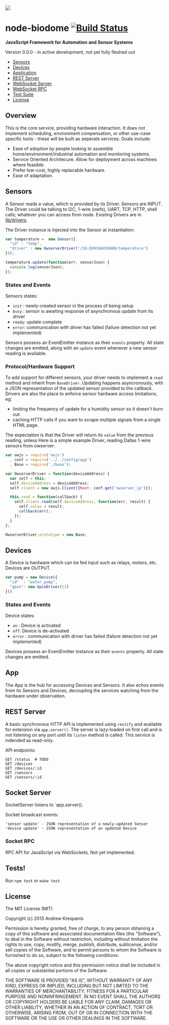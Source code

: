 <img src="https://github.com/andrewk/node-biodome/raw/master/assets/logo-web.png">

# node-biodome  [![Build Status](https://secure.travis-ci.org/andrewk/node-biodome.png?branch=master)](http://travis-ci.org/andrewk/node-biodome)

__JavaScript Framework for Automation and Sensor Systems__ 

Version 0.0.0 - in active development, not yet fully fleshed out

  * [Sensors](#sensors)
  * [Devices](#devices)
  * [Application](#app)
  * [REST Server](#rest-server)
  * [WebSocket Server](#socket-server)
  * [WebSocket RPC](#rpc-server)
  * [Test Suite](#tests)
  * [License](#license)

## Overview
This is the core service, providing hardware interaction. It does not implement scheduling, environment compensation, or other use-case specific tools - these will be built as seperate services. Goals include:

  * Ease of adoption by people looking to assemble home/environment/industrial automation and monitoring systems.
  * Service Oriented Architecure. Allow for deployment across machines where feasible.
  * Prefer low-cost, highly replacable hardware.
  * Ease of adaptation.

<a name="sensors"></a>
## Sensors
A Sensor reads a value, which is provided by its Driver. Sensors are INPUT. The Driver could be talking to I2C, 1-wire (owfs), UART, TCP, HTTP, shell calls; whatever you can access from node. Existing Drivers are in [lib/drivers](../blob/master/lib/drivers).

The Driver instance is injected into the Sensor at instantiation:

```javascript
var temperature =  new Sensor({
  "id" : "temp",
  "driver" : new OwserverDriver('/10.E89C8A020800/temperature')
}));

temperature.update(function(err, sensorJson) {
  console.log(sensorJson);
});
```

### States and Events
Sensors states:

  * `init` : newly-created sensor in the process of being setup
  * `busy` : sensor is awaiting response of asynchronous update from its driver
  * `ready`: update complete
  * `error`: communication with driver has failed (failure detection not yet implemented)

Sensors possess an EventEmitter instance as their `events` property. All state changes are emitted, along with an `update` event whenever a new sensor reading is available.

### Protocol/Hardware Support
To add support for different sensors, your driver needs to implement a `read` method and inherit from `BaseDriver`. Updating happens asyncronously, with a JSON representation of the updated sensor provided to the callback. Drivers are also the place to enforce sensor hardware access limitations, eg:

 * limiting the frequency of update for a humidity sensor so it doesn't burn out.
 * caching HTTP calls if you want to scrape multiple signals from a single HTML page.

The expectation is that the Driver will return its `value` from the previous reading, unless
Here is a simple example Driver, reading Dallas 1-wire sensors from owserver:

```javascript
var owjs = require('owjs')
  , conf = require('../../config/app')
  , Base = require('./base');

var OwserverDriver = function(deviceAddress) {
  var self = this;
  self.deviceAddress = deviceAddress;
  self.client = new owjs.Client({host: conf.get('owserver_ip')});

  this.read = function(callback) {
    self.client.read(self.deviceAddress, function(err, result) {
      self.value = result;
      callback(err);
    });
  }
};

OwserverDriver.prototype = new Base;
```

## Devices
A Device is hardware which can be fed input such as relays, motors, etc. Devices are OUTPUT.

```javascript
var pump = new Device({
  "id"  : "water_pump",
  "gpio": new GpioDriver(11)
}))
```
### States and Events
Device states:

  * `on` : Device is activated
  * `off`: Device is de-activated
  * `error` : communication with driver has failed (failure detection not yet implemented)

Devices possess an EventEmitter instance as their `events` property. All state changes are emitted.

## App

The App is the hub for accessing Devices and Sensors. It also echos events from its Sensors and Devices, decoupling the services watching from the hardware under observation.

<a name="rest-server"></a>
## REST Server

A basic synchronous HTTP API is implemented using `restify` and available for extension via `app.server()`. The server is lazy-loaded on first call and is not listening on any port until its `listen` method is called. This service is indended as read-only.

API endpoints:
```
GET /status  # TODO
GET /devices
GET /devices/:id
GET /sensors
GET /sensors/:id
```

<a name="socket-server"></a>
## Socket Server

SocketServer listens to `app.server().

Socket broadcast events:
```
'sensor update' - JSON representation of a newly-updated Sensor
'device update' - JSON representation of an updated Device
```

### Socket RPC

RPC API for JavaScript via WebSockets. Not yet implemented.

<a name="tests"></a>
## Tests!
Run `npm test` or `make test`

<a name="license"></a>
## License

The MIT License (MIT)

Copyright (c) 2013 Andrew Krespanis

Permission is hereby granted, free of charge, to any person obtaining a copy
of this software and associated documentation files (the "Software"), to deal
in the Software without restriction, including without limitation the rights
to use, copy, modify, merge, publish, distribute, sublicense, and/or sell
copies of the Software, and to permit persons to whom the Software is
furnished to do so, subject to the following conditions:

The above copyright notice and this permission notice shall be included in
all copies or substantial portions of the Software.

THE SOFTWARE IS PROVIDED "AS IS", WITHOUT WARRANTY OF ANY KIND, EXPRESS OR
IMPLIED, INCLUDING BUT NOT LIMITED TO THE WARRANTIES OF MERCHANTABILITY,
FITNESS FOR A PARTICULAR PURPOSE AND NONINFRINGEMENT. IN NO EVENT SHALL THE
AUTHORS OR COPYRIGHT HOLDERS BE LIABLE FOR ANY CLAIM, DAMAGES OR OTHER
LIABILITY, WHETHER IN AN ACTION OF CONTRACT, TORT OR OTHERWISE, ARISING FROM,
OUT OF OR IN CONNECTION WITH THE SOFTWARE OR THE USE OR OTHER DEALINGS IN
THE SOFTWARE.


